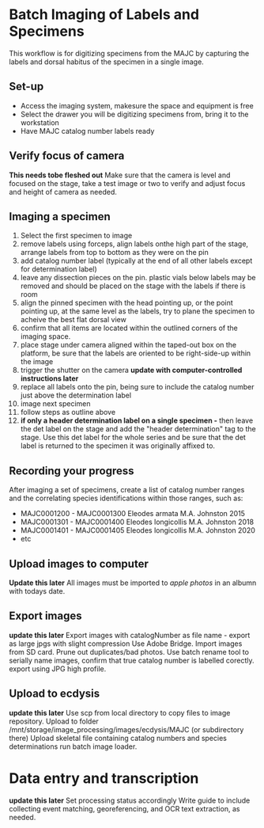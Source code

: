 # Batch Imaging of Labels and Specimens

This workflow is for digitizing specimens from the MAJC by capturing the labels and dorsal habitus of the specimen in a single image.

## Set-up
* Access the imaging system, makesure the space and equipment is free
* Select the drawer you will be digitizing specimens from, bring it to the workstation
* Have MAJC catalog number labels ready


## Verify focus of camera
 __This needs tobe fleshed out__
 Make sure that the camera is level and focused on the stage, take a test image or two to verify and adjust focus and height of camera as needed.
 
## Imaging a specimen
 1. Select the first specimen to image
   1. remove labels using forceps, align labels onthe high part of the stage, arrange labels from top to bottom as they were on the pin
   1. add catalog number label (typically at the end of all other labels except for determination label)
   1. leave any dissection pieces on the pin.  plastic vials below labels may be removed and should be placed on the stage with the labels if there is room
   1. align the pinned specimen with the head pointing up, or the point pointing up, at the same level as the labels, try to plane the specimen to acheive the best flat dorsal view
   1. confirm that all items are located within the outlined corners of the imaging space.
   1. place stage under camera aligned within the taped-out box on the platform, be sure that the labels are oriented to be right-side-up within the image
   1. trigger the shutter on the camera **update with computer-controlled instructions later**
   1. replace all labels onto the pin, being sure to include the catalog number just above the determination label
 1. image next specimen
   1. follow steps as outline above
   1. **if only a header determination label on a single specimen -** then leave the det label on the stage and add the "header determination" tag to the stage.  Use this det label for the whole series and be sure that the det label is returned to the specimen it was originally affixed to.


## Recording your progress
After imaging a set of specimens, create a list of catalog number ranges and the correlating species identifications within those ranges, such as:
* MAJC0001200 - MAJC0001300 Eleodes armata M.A. Johnston 2015
* MAJC0001301 - MAJC0001400 Eleodes longicollis M.A. Johnston 2018
* MAJC0001401 - MAJC0001405 Eleodes longicollis M.A. Johnston 2020
* etc

## Upload images to computer
**Update this later**
All images must be imported to *apple photos* in an albumn with todays date.

## Export images
**update this later**
Export images with catalogNumber as file name - export as large jpgs with slight compression
Use Adobe Bridge.  Import images from SD card. Prune out duplicates/bad photos.  Use batch rename tool to serially name images, confirm that true catalog number is labelled corectly. export using JPG high profile.

## Upload to ecdysis
**update this later**
Use scp from local directory to copy files to image repository.
Upload to folder /mnt/storage/image_processing/images/ecdysis/MAJC (or subdirectory there)
Upload skeletal file containing catalog numbers and species determinations
run batch image loader.

# Data entry and transcription
**update this later**
Set processing status accordingly
Write guide to include collecting event matching, georeferencing, and OCR text extraction, as needed.
